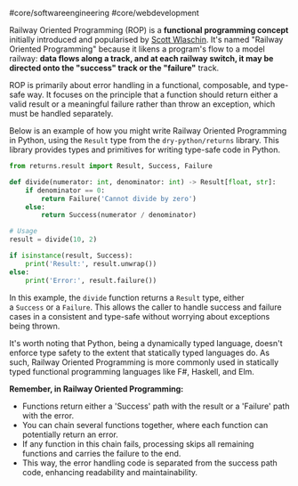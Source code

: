 #core/softwareengineering #core/webdevelopment 

Railway Oriented Programming (ROP) is a **functional programming concept** initially introduced and popularised by [Scott Wlaschin](https://scottwlaschin.com/). It's named "Railway Oriented Programming" because it likens a program's flow to a model railway: **data flows along a track, and at each railway switch, it may be directed onto the "success" track or the "failure"** track.

ROP is primarily about error handling in a functional, composable, and type-safe way. It focuses on the principle that a function should return either a valid result or a meaningful failure rather than throw an exception, which must be handled separately.

Below is an example of how you might write Railway Oriented Programming in Python, using the `Result` type from the `dry-python/returns` library. This library provides types and primitives for writing type-safe code in Python.

```python
from returns.result import Result, Success, Failure

def divide(numerator: int, denominator: int) -> Result[float, str]:
    if denominator == 0:
        return Failure('Cannot divide by zero')
    else:
        return Success(numerator / denominator)

# Usage
result = divide(10, 2)

if isinstance(result, Success):
    print('Result:', result.unwrap())
else:
    print('Error:', result.failure())
```

In this example, the `divide` function returns a `Result` type, either a `Success` or a `Failure`. This allows the caller to handle success and failure cases in a consistent and type-safe without worrying about exceptions being thrown.

It's worth noting that Python, being a dynamically typed language, doesn't enforce type safety to the extent that statically typed languages do. As such, Railway Oriented Programming is more commonly used in statically typed functional programming languages like F#, Haskell, and Elm.

**Remember, in Railway Oriented Programming:**
- Functions return either a 'Success' path with the result or a 'Failure' path with the error.
- You can chain several functions together, where each function can potentially return an error.
- If any function in this chain fails, processing skips all remaining functions and carries the failure to the end.
- This way, the error handling code is separated from the success path code, enhancing readability and maintainability.
